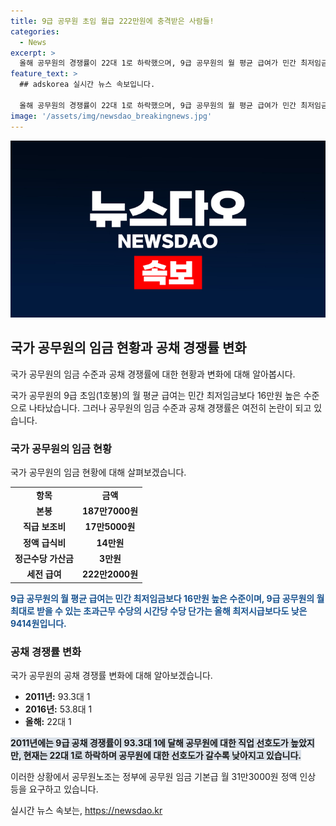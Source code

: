 ```yaml
---
title: 9급 공무원 초임 월급 222만원에 충격받은 사람들!
categories:
  - News
excerpt: >
  올해 공무원의 경쟁률이 22대 1로 하락했으며, 9급 공무원의 월 평균 급여가 민간 최저임금보다 높은 것으로 드러났다. 그러나 공무원노조는 고위직과 하위직 간 임금 격차를 줄이고 하위직의 생활을 보장하기 위해 임금을 인상할 것을 요구하고 있다. 이에 대한 지적이 제기되고 있으며, 그 결과로 공무원의 직업 선호도가 감소하고 있다. 이러한 상황 속에서 공무원노조는 정부에 여러 가지 임금 인상을 요구하고 있다.
feature_text: >
  ## adskorea 실시간 뉴스 속보입니다.

  올해 공무원의 경쟁률이 22대 1로 하락했으며, 9급 공무원의 월 평균 급여가 민간 최저임금보다 높은 것으로 드러났다. 그러나 공무원노조는 고위직과 하위직 간 임금 격차를 줄이고 하위직의 생활을 보장하기 위해 임금을 인상할 것을 요구하고 있다. 이에 대한 지적이 제기되고 있으며, 그 결과로 공무원의 직업 선호도가 감소하고 있다. 이러한 상황 속에서 공무원노조는 정부에 여러 가지 임금 인상을 요구하고 있다.
image: '/assets/img/newsdao_breakingnews.jpg'
---
```


<p><img src="/assets/img/newsdao_breakingnews.jpg" alt="adskorea 속보" /></p>

<h2 data-ke-size="size26">국가 공무원의 임금 현황과 공채 경쟁률 변화</h2>

<p>국가 공무원의 임금 수준과 공채 경쟁률에 대한 현황과 변화에 대해 알아봅시다.</p>

<p data-ke-size="size16">국가 공무원의 9급 초임(1호봉)의 월 평균 급여는 민간 최저임금보다 16만원 높은 수준으로 나타났습니다. 그러나 공무원의 임금 수준과 공채 경쟁률은 여전히 논란이 되고 있습니다.</p>

<h3>국가 공무원의 임금 현황</h3>

<p>국가 공무원의 임금 현황에 대해 살펴보겠습니다.</p>

<table>
    <tr>
        <td style="text-align: center; height: 17px;"><b>항목</b></td>
        <td style="text-align: center; height: 17px;"><b>금액</b></td>
    </tr>
    <tr>
        <td style="text-align: center; height: 17px;"><b>본봉</b></td>
        <td style="text-align: center; height: 17px;"><b>187만7000원</b></td>
    </tr>
    <tr>
        <td style="text-align: center; height: 17px;"><b>직급 보조비</b></td>
        <td style="text-align: center; height: 17px;"><b>17만5000원</b></td>
    </tr>
    <tr>
        <td style="text-align: center; height: 17px;"><b>정액 급식비</b></td>
        <td style="text-align: center; height: 17px;"><b>14만원</b></td>
    </tr>
    <tr>
        <td style="text-align: center; height: 17px;"><b>정근수당 가산금</b></td>
        <td style="text-align: center; height: 17px;"><b>3만원</b></td>
    </tr>
    <tr>
        <td style="text-align: center; height: 17px;"><b>세전 급여</b></td>
        <td style="text-align: center; height: 17px;"><b>222만2000원</b></td>
    </tr>
</table>

<p><b><span style="color: #1a5490;">9급 공무원의 월 평균 급여는 민간 최저임금보다 16만원 높은 수준이며, 9급 공무원의 월 최대로 받을 수 있는 초과근무 수당의 시간당 수당 단가는 올해 최저시급보다도 낮은 9414원입니다.</span></b></p>

<h3>공채 경쟁률 변화</h3>

<p>국가 공무원의 공채 경쟁률 변화에 대해 알아보겠습니다.</p>

<ul>
    <li><b>2011년:</b> 93.3대 1</li>
    <li><b>2016년:</b> 53.8대 1</li>
    <li><b>올해:</b> 22대 1</li>
</ul>

<p><b><span style="background-color: #21538527;">2011년에는 9급 공채 경쟁률이 93.3대 1에 달해 공무원에 대한 직업 선호도가 높았지만, 현재는 22대 1로 하락하며 공무원에 대한 선호도가 갈수록 낮아지고 있습니다.</span></b></p>

<p data-ke-size="size16">이러한 상황에서 공무원노조는 정부에 공무원 임금 기본급 월 31만3000원 정액 인상 등을 요구하고 있습니다.</p>
실시간 뉴스 속보는, <a href="https://newsdao.kr" rel="dofollow">https://newsdao.kr</a>



